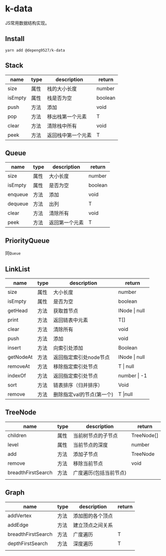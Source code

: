 # k-data
JS常用数据结构实现。

## Install
```
yarn add @depeng9527/k-data
```

## Stack

| name    | type | description        | return  |
| ------- | ---- | ------------------ | ------- |
| size    | 属性 | 栈的大小长度       | number  |
| isEmpty | 属性 | 栈是否为空         | boolean |
| push    | 方法 | 添加               | void    |
| pop     | 方法 | 移出栈第一个元素   | T       |
| clear   | 方法 | 清除栈中所有       | void    |
| peek    | 方法 | 返回栈中第一个元素 | T       |



## Queue

| name    | type | description    | return  |
| ------- | ---- | -------------- | ------- |
| size    | 属性 | 大小长度       | number  |
| isEmpty | 属性 | 是否为空       | boolean |
| enqueue | 方法 | 添加           | void    |
| dequeue | 方法 | 出列           | T       |
| clear   | 方法 | 清除所有       | void    |
| peek    | 方法 | 返回第一个元素 | T       |



## PriorityQueue

同`Queue`







## LinkList

| name      | type | description               | return        |
| --------- | ---- | ------------------------- | ------------- |
| size      | 属性 | 大小长度                  | number        |
| isEmpty   | 属性 | 是否为空                  | boolean       |
| getHead   | 方法 | 获取首节点                | INode \| null |
| print     | 方法 | 返回链表中元素            | T[]           |
| clear     | 方法 | 清除所有                  | void          |
| push      | 方法 | 添加                      | void          |
| insert    | 方法 | 向索引处添加              | Boolean       |
| getNodeAt | 方法 | 返回指定索引处node节点    | INode \| null |
| removeAt  | 方法 | 移除指定索引处节点        | T \| null     |
| indexOf   | 方法 | 返回指定索引处节点        | number \| -1  |
| sort      | 方法 | 链表排序（归并排序）                  | Void          |
| remove    | 方法 | 删除指定val的节点(第一个) | T \|null      |



## TreeNode

| name               | type | description            | return        |
| ------------------ | ---- | ---------------------- | ------------- |
| children           | 属性 | 当前树节点的子节点     | TreeNode<T>[] |
| level              | 属性 | 当前节点的深度         | number        |
| add                | 方法 | 添加子节点             | TreeNode<T>   |
| remove             | 方法 | 移除当前节点           | void          |
| breadthFirstSearch | 方法 | 广度遍历(包括当前节点) |               |
|                    |      |                        |               |



## Graph

| name               | type | description      | return |
| ------------------ | ---- | ---------------- | ------ |
| addVertex          | 方法 | 添加图的各个顶点 |        |
| addEdge            | 方法 | 建立顶点之间关系 |        |
| breadthFirstSearch | 方法 | 广度遍历         | T      |
| depthFirstSearch   | 方法 | 深度遍历         | T      |
|                    |      |                  |        |
